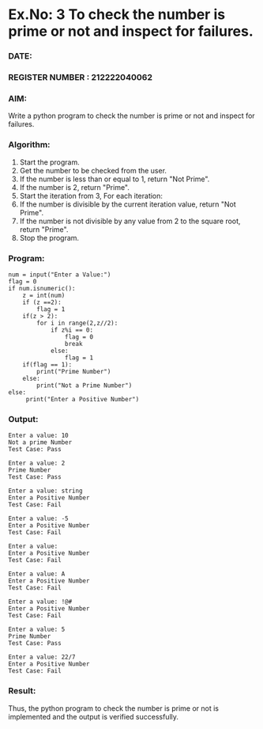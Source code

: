 # Ex.No: 3 To check the number is prime or not and inspect for failures.
 
### DATE:                                                                            
### REGISTER NUMBER : 212222040062
### AIM: 
Write a python program to check the number is prime or not and inspect for failures.
 
### Algorithm:
1. Start the program.
2. Get the number to be checked from the user.
3. If the number is less than or equal to 1, return "Not Prime".
4. If the number is 2, return "Prime".
5. Start the iteration from 3, For each iteration:
6. If the number is divisible by the current iteration value, return "Not Prime".
7. If the number is not divisible by any value from 2 to the square root, return "Prime".
8. Stop the program.

### Program:

```
num = input("Enter a Value:") 
flag = 0 
if num.isnumeric(): 
    z = int(num) 
    if (z ==2): 
        flag = 1 
    if(z > 2): 
        for i in range(2,z//2): 
            if z%i == 0: 
                flag = 0 
                break 
            else: 
                flag = 1 
    if(flag == 1): 
        print("Prime Number") 
    else: 
        print("Not a Prime Number") 
else: 
     print("Enter a Positive Number")
```
### Output:
```
Enter a value: 10 
Not a prime Number 
Test Case: Pass 

Enter a value: 2 
Prime Number 
Test Case: Pass 

Enter a value: string 
Enter a Positive Number 
Test Case: Fail 

Enter a value: -5 
Enter a Positive Number 
Test Case: Fail 

Enter a value: 
Enter a Positive Number 
Test Case: Fail 

Enter a value: A 
Enter a Positive Number 
Test Case: Fail 

Enter a value: !@# 
Enter a Positive Number 
Test Case: Fail 

Enter a value: 5 
Prime Number 
Test Case: Pass 

Enter a value: 22/7 
Enter a Positive Number 
Test Case: Fail
```

### Result:
Thus, the python program to check the number is prime or not is implemented and the output is verified successfully.
